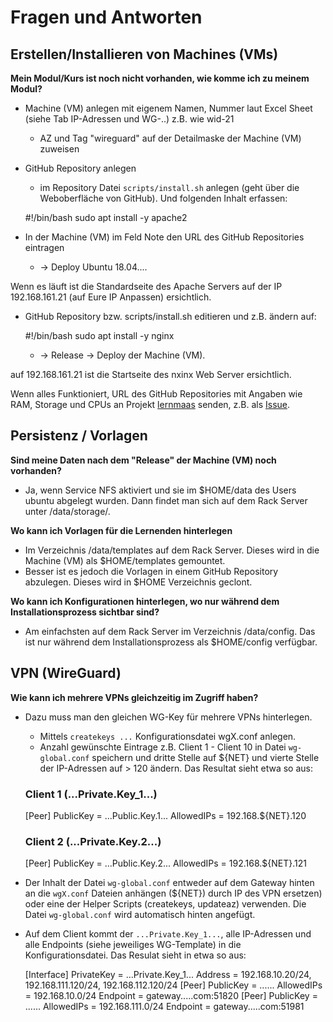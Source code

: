 Fragen und Antworten
====================

Erstellen/Installieren von Machines (VMs)
-----------------------------------------

**Mein Modul/Kurs ist noch nicht vorhanden, wie komme ich zu meinem Modul?**

* Machine (VM) anlegen mit eigenem Namen, Nummer laut Excel Sheet (siehe Tab IP-Adressen und WG-..) z.B. wie wid-21
    * AZ und Tag "wireguard" auf der Detailmaske der Machine (VM) zuweisen
* GitHub Repository anlegen
    * im Repository Datei `scripts/install.sh` anlegen (geht über die Weboberfläche von GitHub). Und folgenden Inhalt erfassen:

        
    #!/bin/bash
    sudo apt install -y apache2
        
* In der Machine (VM) im Feld Note den URL des GitHub Repositories eintragen
    * -> Deploy Ubuntu 18.04....

Wenn es läuft ist die Standardseite des Apache Servers auf der IP 192.168.161.21 (auf Eure IP Anpassen) ersichtlich. 
 
* GitHub Repository bzw. scripts/install.sh editieren und z.B. ändern auf:

    
    #!/bin/bash
    sudo apt install -y nginx
    
    * -> Release -> Deploy der Machine (VM).  

auf 192.168.161.21 ist die Startseite des nxinx Web Server ersichtlich.

Wenn alles Funktioniert, URL des GitHub Repositories mit Angaben wie RAM, Storage und CPUs an Projekt [lernmaas](https://github.com/mc-b/lernmaas) senden, z.B. als [Issue](https://github.com/mc-b/lernmaas/issues).

Persistenz / Vorlagen
---------------------

**Sind meine Daten nach dem "Release" der Machine (VM) noch vorhanden?**

* Ja, wenn Service NFS aktiviert und sie im $HOME/data des Users ubuntu abgelegt wurden. Dann findet man sich auf dem Rack Server unter /data/storage/<hostname>.

**Wo kann ich Vorlagen für die Lernenden hinterlegen**

* Im Verzeichnis /data/templates auf dem Rack Server. Dieses wird in die Machine (VM) als $HOME/templates gemountet.
* Besser ist es jedoch die Vorlagen in einem GitHub Repository abzulegen. Dieses wird in $HOME Verzeichnis geclont.

**Wo kann ich Konfigurationen hinterlegen, wo nur während dem Installationsprozess sichtbar sind?**

* Am einfachsten auf dem Rack Server im Verzeichnis /data/config. Das ist nur während dem Installationsprozess als $HOME/config verfügbar.

VPN (WireGuard)
---------------

**Wie kann ich mehrere VPNs gleichzeitig im Zugriff haben?** 

* Dazu muss man den gleichen WG-Key für mehrere VPNs hinterlegen.
    * Mittels `createkeys ...` Konfigurationsdatei wgX.conf anlegen. 
    * Anzahl gewünschte Eintrage z.B. Client 1 - Client 10 in Datei `wg-global.conf` speichern und dritte Stelle auf ${NET} und vierte Stelle der IP-Adressen auf > 120 ändern. Das Resultat sieht etwa so aus:

    
    ### Client 1 (...Private.Key_1...)
    [Peer]
    PublicKey = ...Public.Key.1...
    AllowedIPs = 192.168.${NET}.120
    
    ### Client 2 (...Private.Key.2...)
    [Peer]
    PublicKey = ...Public.Key.2...
    AllowedIPs = 192.168.${NET}.121

* Der Inhalt der Datei `wg-global.conf` entweder auf dem Gateway hinten an die `wgX.conf` Dateien anhängen (${NET}) durch IP des VPN ersetzen) oder eine der Helper Scripts (createkeys, updateaz) verwenden. Die Datei `wg-global.conf` wird automatisch hinten angefügt.

* Auf dem Client kommt der `...Private.Key_1...`, alle IP-Adressen und alle Endpoints (siehe jeweiliges WG-Template) in die Konfigurationsdatei. Das Resulat sieht in etwa so aus:

    [Interface]
    PrivateKey = ...Private.Key_1...
    Address = 192.168.10.20/24, 192.168.111.120/24, 192.168.112.120/24
    [Peer]
    PublicKey = ......
    AllowedIPs = 192.168.10.0/24
    Endpoint = gateway.....com:51820
    [Peer]
    PublicKey = ......
    AllowedIPs = 192.168.111.0/24
    Endpoint = gateway.....com:51981


